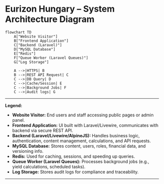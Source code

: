# Eurizon Hungary – System Architecture Diagram

```mermaid
flowchart TD
    A["Website Visitor"]
    B["Frontend Application"]
    C["Backend (Laravel)"]
    D["MySQL Database"]
    E["Redis"]
    F["Queue Worker (Laravel Queues)"]
    G["Log Storage"]

    A -->|HTTPS| B
    B -->|REST API Request| C
    C -->|DB Query| D
    C -->|Cache/Session| E
    C -->|Background Jobs| F
    C -->|Audit logs| G
```

---

**Legend:**
- **Website Visitor:** End users and staff accessing public pages or admin panel.
- **Frontend Application:** UI built with Laravel/Livewire, communicates with backend via secure REST API.
- **Backend (Laravel/Livewire/AlpineJS):** Handles business logic, authentication, content management, calculations, and API requests.
- **MySQL Database:** Stores content, users, roles, financial data, and versioning info.
- **Redis:** Used for caching, sessions, and speeding up queries.
- **Queue Worker (Laravel Queues):** Processes background jobs (e.g., yield calculations, scheduled tasks).
- **Log Storage:** Stores audit logs for compliance and traceability.

---
